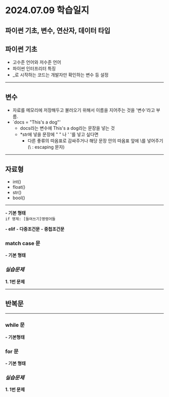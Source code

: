 # 2024.07.09 학습일지 #

## 파이썬 기초, 변수, 연산자, 데이터 타입 ##

## **파이썬 기초** ##
- 고수준 언어와 저수준 언어
- 파이썬 인터프리터 특징
- _로 시작하는 코드는 개발자만 확인하는 변수 등 설정
---

## **변수** ##

- 자료를 메모리에 저장해두고 불러오기 위해서 이름을 지어주는 것을 '변수'라고 부름.
- `docs = "This's a dog"'
  - docs라는 변수에 This's a dog라는 문장을 넣는 것
  - *str에 넣을 문장에 " " 나 ' '를 넣고 싶다면
    - 다른 좋류의 따옴표로 감싸주거나 해당 문장 안의 따옴표 앞에 \를 넣어주기(\ : escaping 문자)
***
 ## **자료형** ##

 - int()
 - float()
 - str()
 - bool()
---
  **- 기본 형태**
  </br>
      ```
      if 명제:
      [들여쓰기]명령어들
      ```
    
  **- elif**
  **- 다중조건문**
  **- 중첩조건문**
    
### **match case 문** ###
  **- 기본 형태**

### ***실습문제*** ###
**1. 1번 문제**

***

## **반복문** ##
---
### **while 문** ###
**- 기본형태**
    
### **for 문** ###
**- 기본 형태**

### ***실습문제*** ###
**1. 1번 문제**
